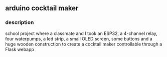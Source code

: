 ## arduino cocktail maker

### description
school project where a classmate and I took an ESP32, a 4-channel relay, four waterpumps, a led strip, a small OLED screen, some buttons and a huge wooden construction to create a cocktail maker controllable through a Flask webapp 